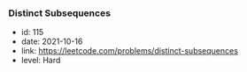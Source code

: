 ### Distinct Subsequences

* id: 115
* date: 2021-10-16
* link: https://leetcode.com/problems/distinct-subsequences
* level: Hard
